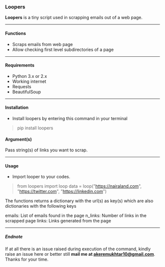 ### Loopers


**Loopers** is a tiny script used in scrapping emails out of a web page.

***

#### **Functions**
- Scraps emails from web page
- Allow checking first level subdirectories of a page


***

#### **Requirements**
- Python 3.x or 2.x
- Working internet
- Requests
- BeautifulSoup
***

#### **Installation**

- Install loopers by entering this command in your terminal 

> pip install loopers


#### Argument(s)

Pass string(s) of links you want to scrap. 

***

#### Usage

- Import looper to your codes. 

> from loopers import loop
> data = loop("https://nairaland.com", "https://twitter.com", "https://linkedin.com")

The functions returns a dictionary with the url(s) as key(s) which are also 
dictionaries with the following keys

emails: List of emails found in the page
n_links: Number of links in the scrapped page
links: Links generated from the page

***

##### Endnote
If at all there is an issue raised during execution of the command, kindly raise an issue here or better still **mail me at akeremukhtar10@gmail.com**.
Thanks for your time. 


 